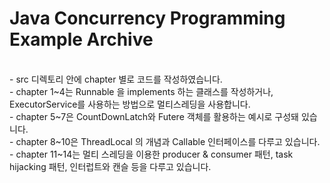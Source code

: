 # Java Concurrency Programming Example Archive

<br>
- src 디렉토리 안에 chapter 별로 코드를 작성하였습니다.

<br>
- chapter 1~4는 Runnable 을 implements 하는 클래스를 작성하거나, ExecutorService를 사용하는 방법으로 멀티스레딩을 사용합니다.

<br>
- chapter 5~7은 CountDownLatch와 Futere 객체를 활용하는 예시로 구성돼 있습니다.

<br>
- chapter 8~10은 ThreadLocal 의 개념과 Callable 인터페이스를 다루고 있습니다.

<br>
- chapter 11~14는 멀티 스레딩을 이용한 producer & consumer 패턴, task hijacking 패턴, 인터럽트와 캔슬 등을 다루고 있습니다.
